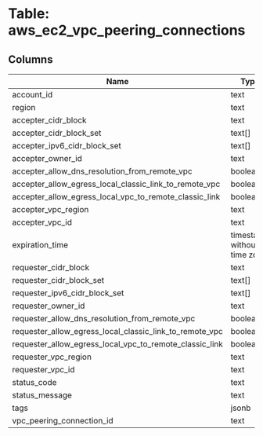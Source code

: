 
# Table: aws_ec2_vpc_peering_connections

## Columns
| Name        | Type           | Description  |
| ------------- | ------------- | -----  |
|account_id|text||
|region|text||
|accepter_cidr_block|text||
|accepter_cidr_block_set|text[]||
|accepter_ipv6_cidr_block_set|text[]||
|accepter_owner_id|text||
|accepter_allow_dns_resolution_from_remote_vpc|boolean||
|accepter_allow_egress_local_classic_link_to_remote_vpc|boolean||
|accepter_allow_egress_local_vpc_to_remote_classic_link|boolean||
|accepter_vpc_region|text||
|accepter_vpc_id|text||
|expiration_time|timestamp without time zone||
|requester_cidr_block|text||
|requester_cidr_block_set|text[]||
|requester_ipv6_cidr_block_set|text[]||
|requester_owner_id|text||
|requester_allow_dns_resolution_from_remote_vpc|boolean||
|requester_allow_egress_local_classic_link_to_remote_vpc|boolean||
|requester_allow_egress_local_vpc_to_remote_classic_link|boolean||
|requester_vpc_region|text||
|requester_vpc_id|text||
|status_code|text||
|status_message|text||
|tags|jsonb||
|vpc_peering_connection_id|text||
